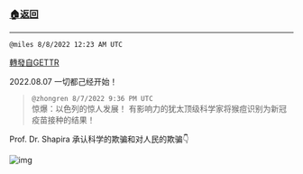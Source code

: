 ###  [:house:返回](README.md)
---


`@miles 8/8/2022 12:23 AM UTC`

[轉發自GETTR](https://gettr.com/post/p1lkixdd971)

2022.08.07 一切都己经开始！

> `@zhongren 8/7/2022 9:36 PM UTC`<br/>惊爆：以色列的惊人发展！ 有影响力的犹太顶级科学家将猴痘识别为新冠疫苗接种的结果！

 Prof. Dr. Shapira 承认科学的欺骗和对人民的欺骗👇

![img](https://media.gettr.com/group23/getter/2022/08/07/21/fde70948-e67b-d9e1-ef03-3ee034afb5b6/out.jpg)
